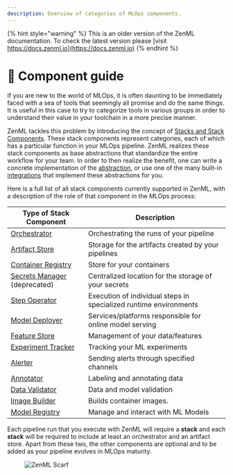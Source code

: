 ```yaml
---
description: Overview of categories of MLOps components.
---
```


{% hint style="warning" %}
This is an older version of the ZenML documentation. To check the latest version please [visit https://docs.zenml.io](https://docs.zenml.io)
{% endhint %}


# 📜 Component guide

If you are new to the world of MLOps, it is often daunting to be immediately faced with a sea of tools that seemingly all promise and do the same things. It is useful in this case to try to categorize tools in various groups in order to understand their value in your toolchain in a more precise manner.

ZenML tackles this problem by introducing the concept of [Stacks and Stack Components](../../user-guide/starter-guide/understand-stacks.md). These stack components represent categories, each of which has a particular function in your MLOps pipeline. ZenML realizes these stack components as base abstractions that standardize the entire workflow for your team. In order to then realize the benefit, one can write a concrete implementation of the [abstraction](../../user-guide/advanced-guide/custom-stack-solutions/implement-a-custom-stack-component.md), or use one of the many built-in [integrations](integration-overview.md) that implement these abstractions for you.

Here is a full list of all stack components currently supported in ZenML, with a description of the role of that component in the MLOps process:

| **Type of Stack Component**                                          | **Description**                                                   |
|----------------------------------------------------------------------|-------------------------------------------------------------------|
| [Orchestrator](orchestrators/orchestrators.md)                       | Orchestrating the runs of your pipeline                           |
| [Artifact Store](artifact-stores/artifact-stores.md)                 | Storage for the artifacts created by your pipelines               |
| [Container Registry](container-registries/container-registries.md)   | Store for your containers                                         |
| [Secrets Manager](secrets-managers/secrets-managers.md) (deprecated) | Centralized location for the storage of your secrets              |
| [Step Operator](step-operators/step-operators.md)                    | Execution of individual steps in specialized runtime environments |
| [Model Deployer](model-deployers/model-deployers.md)                 | Services/platforms responsible for online model serving           |
| [Feature Store](feature-stores/feature-stores.md)                    | Management of your data/features                                  |
| [Experiment Tracker](experiment-trackers/experiment-trackers.md)     | Tracking your ML experiments                                      |
| [Alerter](alerters/alerters.md)                                      | Sending alerts through specified channels                         |
| [Annotator](annotators/annotators.md)                                | Labeling and annotating data                                      |
| [Data Validator](data-validators/data-validators.md)                 | Data and model validation                                         |
| [Image Builder](image-builders/image-builders.md)                    | Builds container images.                                          |
| [Model Registry](model-registries/model-registries.md)               | Manage and interact with ML Models                                |

Each pipeline run that you execute with ZenML will require a **stack** and each **stack** will be required to include at least an orchestrator and an artifact store. Apart from these two, the other components are optional and to be added as your pipeline evolves in MLOps maturity.

<figure><img src="https://static.scarf.sh/a.png?x-pxid=f0b4f458-0a54-4fcd-aa95-d5ee424815bc" alt="ZenML Scarf"><figcaption></figcaption></figure>
